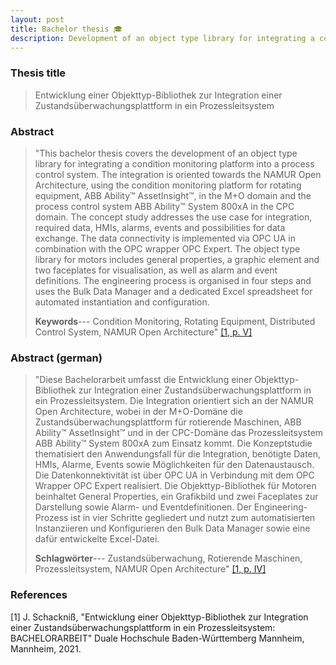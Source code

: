 ```yaml
---
layout: post
title: Bachelor thesis 🎓
description: Development of an object type library for integrating a condition monitoring platform into a process control system.
---
```

### Thesis title
>Entwicklung einer Objekttyp-Bibliothek zur Integration einer Zustandsüberwachungsplattform in ein Prozessleitsystem

### Abstract
>"This bachelor thesis covers the development of an object type library for integrating a condition monitoring platform into a process control system. The integration is oriented towards the NAMUR Open Architecture, using the condition monitoring platform for rotating equipment, ABB Ability™ AssetInsight™, in the M+O domain and the process control system ABB Ability™ System 800xA in the CPC domain. The concept study addresses the use case for integration, required data, HMIs, alarms, events and possibilities for data exchange. The data connectivity is implemented via OPC UA in combination with the OPC wrapper OPC Expert. The object type library for motors includes general properties, a graphic element and two faceplates for visualisation, as well as alarm and event definitions. The engineering process is organised in four steps and uses the Bulk Data Manager and a dedicated Excel spreadsheet for automated instantiation and configuration.
>
>**Keywords**--- Condition Monitoring, Rotating Equipment, Distributed Control System, NAMUR Open Architecture" [[1, p. V]](#1)

### Abstract (german)
>"Diese Bachelorarbeit umfasst die Entwicklung einer Objekttyp-Bibliothek zur Integration einer Zustandsüberwachungsplattform in ein Prozessleitsystem. Die Integration orientiert sich an der NAMUR Open Architecture, wobei in der M+O-Domäne die Zustandsüberwachungsplattform für rotierende Maschinen, ABB Ability™ AssetInsight™ und in der CPC-Domäne das Prozessleitsystem ABB Ability™ System 800xA  zum Einsatz kommt. Die Konzeptstudie thematisiert den Anwendungsfall für die Integration, benötigte Daten, HMIs, Alarme, Events sowie Möglichkeiten für den Datenaustausch. Die Datenkonnektivität ist über OPC UA in Verbindung mit dem OPC Wrapper OPC Expert realisiert. Die Objekttyp-Bibliothek für Motoren beinhaltet General Properties, ein Grafikbild und zwei Faceplates zur Darstellung sowie Alarm- und Eventdefinitionen. Der Engineering-Prozess ist in vier Schritte gegliedert und nutzt zum automatisierten Instanziieren und Konfigurieren den Bulk Data Manager sowie eine dafür entwickelte Excel-Datei.
>
>**Schlagwörter**--- Zustandsüberwachung, Rotierende Maschinen, Prozessleitsystem, NAMUR Open Architecture" [[1, p. IV]](#1)

### References
<a id="1">[1]</a>
J. Schackniß, "Entwicklung einer Objekttyp-Bibliothek zur Integration einer Zustandsüberwachungsplattform in ein Prozessleitsystem: BACHELORARBEIT" Duale Hochschule Baden-Württemberg Mannheim, Mannheim, 2021.
